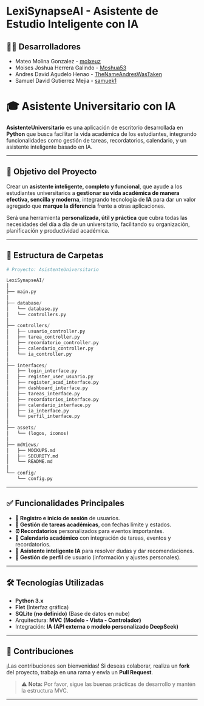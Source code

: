 # LexiSynapseAI - Asistente de Estudio Inteligente con IA

## 👨‍💻 Desarrolladores
- Mateo Molina Gonzalez - [molxeuz](https://github.com/molxeuz)  
- Moises Joshua Herrera Galindo - [Moshua53](https://github.com/Moshua53)  
- Andres David Agudelo Henao - [TheNameAndresWasTaken](https://github.com/TheNameAndresWasTaken)  
- Samuel David Gutierrez Mejia - [samuek1](https://github.com/samuek1)  


# 🎓 Asistente Universitario con IA

**AsistenteUniversitario** es una aplicación de escritorio desarrollada en **Python** que busca facilitar la vida académica de los estudiantes, integrando funcionalidades como gestión de tareas, recordatorios, calendario, y un asistente inteligente basado en IA.  

---

## 🎯 Objetivo del Proyecto

Crear un **asistente inteligente, completo y funcional**, que ayude a los estudiantes universitarios a **gestionar su vida académica de manera efectiva, sencilla y moderna**, integrando tecnología de **IA** para dar un valor agregado que **marque la diferencia** frente a otras aplicaciones.  

Será una herramienta **personalizada, útil y práctica** que cubra todas las necesidades del día a día de un universitario, facilitando su organización, planificación y productividad académica.  

---

## 🚀 Estructura de Carpetas

```python
# Proyecto: AsistenteUniversitario

LexiSynapseAI/
│
├── main.py
│
├── database/
│   └── database.py
│   └── controllers.py
│
├── controllers/
│   ├── usuario_controller.py
│   ├── tarea_controller.py
│   ├── recordatorio_controller.py
│   ├── calendario_controller.py
│   └── ia_controller.py
│
├── interfaces/
│   ├── login_interface.py
│   ├── register_user_usuario.py
│   ├── register_acad_interface.py
│   ├── dashboard_interface.py
│   ├── tareas_interface.py
│   ├── recordatorios_interface.py
│   ├── calendario_interface.py
│   ├── ia_interface.py
│   └── perfil_interface.py
│
├── assets/
│   └── (logos, iconos)
│
├── mdViews/
│   ├── MOCKUPS.md
│   ├── SECURITY.md
│   └── README.md
│
└── config/
    └── config.py
```
---

## ✅ Funcionalidades Principales

- **🔑 Registro e inicio de sesión** de usuarios.
- **📝 Gestión de tareas académicas**, con fechas límite y estados.
- **⏰ Recordatorios** personalizados para eventos importantes.
- **📅 Calendario académico** con integración de tareas, eventos y recordatorios.
- **🤖 Asistente inteligente IA** para resolver dudas y dar recomendaciones.
- **👤 Gestión de perfil** de usuario (información y ajustes personales).

---

## 🛠 Tecnologías Utilizadas

- **Python 3.x**
- **Flet** (Interfaz gráfica)
- **SQLite (no definido)** (Base de datos en nube)
- Arquitectura: **MVC (Modelo - Vista - Controlador)**
- Integración: **IA (API externa o modelo personalizado DeepSeek)**

---

## 🤝 Contribuciones

¡Las contribuciones son bienvenidas! Si deseas colaborar, realiza un **fork** del proyecto, trabaja en una rama y envía un **Pull Request**.  

> ⚠️ **Nota:** Por favor, sigue las buenas prácticas de desarrollo y mantén la estructura MVC.

---

